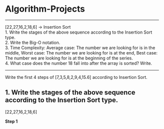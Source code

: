 # Algorithm-Projects
<hr>
[22,27,16,2,18,6] -> Insertion Sort<br>
1.  Write the stages of the above sequence according to the Insertion Sort type. <br>
2.	Write the Big-O notation.<br>
3.	Time Complexity: Average case: The number we are looking for is in the middle, Worst case: The number we are looking for is at the end, Best case: The number we are     looking for is at the beginning of the series.<br>
4.	What case does the number 18 fall into after the array is sorted? Write.<br>
<hr>
Write the first 4 steps of [7,3,5,8,2,9,4,15.6] according to Insertion Sort.<br>

<h2> 1.  Write the stages of the above sequence according to the Insertion Sort type. </h2>

[22,27,16,2,18,6] <br>

<b>Step 1</b> <br>

